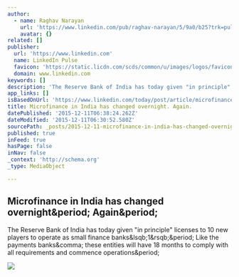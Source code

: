 ```yaml
---
author:
  - name: Raghav Narayan
    url: 'https://www.linkedin.com/pub/raghav-narayan/5/9a0/b25?trk=pulse-det-athr_prof-art_hdr'
    avatar: {}
related: []
publisher:
  url: 'https://www.linkedin.com'
  name: LinkedIn Pulse
  favicon: 'https://static.licdn.com/scds/common/u/images/logos/favicons/v1/favicon.ico'
  domain: www.linkedin.com
keywords: []
description: 'The Reserve Bank of India has today given "in principle" licenses to 10 new players to operate as small finance banks[1]. Like the payments banks, these entities will have 18 months to comply with all requirements and commence operations.'
app_links: []
isBasedOnUrl: 'https://www.linkedin.com/today/post/article/microfinance-india-has-changed-overnight-again-raghav-narayan?trk=prof-post'
title: Microfinance in India has changed overnight. Again.
datePublished: '2015-12-11T06:38:24.262Z'
dateModified: '2015-12-11T06:30:52.580Z'
sourcePath: _posts/2015-12-11-microfinance-in-india-has-changed-overnight-again.md
published: true
inFeed: true
hasPage: false
inNav: false
_context: 'http://schema.org'
_type: MediaObject

---
```

<article style=""><h1>Microfinance in India has changed overnight&amp;period; Again&amp;period;</h1><p>The Reserve Bank of India has today given "in principle" licenses to 10 new players to operate as small finance banks&amp;lsqb;1&amp;rsqb;&amp;period; Like the payments banks&amp;comma; these entities will have 18 months to comply with all requirements and commence operations&amp;period;</p><img src="https://media.licdn.com/mpr/mpr/AAEAAQAAAAAAAAXxAAAAJGIyYzhiNmMxLWYwYTAtNGMxYS1iYzEwLTQzNTIwOTM5NGZkMQ.jpg" /></article>